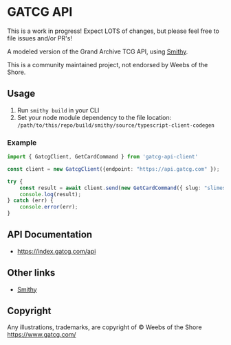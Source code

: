 # GATCG API

This is a work in progress! Expect LOTS of changes, but please feel free to file issues and/or PR's!

A modeled version of the Grand Archive TCG API, using [Smithy](https://smithy.io).

This is a community maintained project, not endorsed by Weebs of the Shore.

## Usage

1. Run `smithy build` in your CLI
1. Set your node module dependency to the file location: `/path/to/this/repo/build/smithy/source/typescript-client-codegen`

### Example

```typescript
import { GatcgClient, GetCardCommand } from 'gatcg-api-client'

const client = new GatcgClient({endpoint: "https://api.gatcg.com" });

try {
    const result = await client.send(new GetCardCommand({ slug: "slimeshield" }));
    console.log(result);
} catch (err) {
    console.error(err);
}
```

## API Documentation

- <https://index.gatcg.com/api>

## Other links

- [Smithy](https://smithy.io)

## Copyright

Any illustrations, trademarks, are copyright of © Weebs of the Shore <https://www.gatcg.com/>
